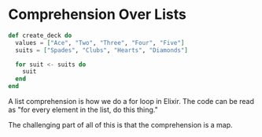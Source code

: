 # Comprehension Over Lists

```elixir
def create_deck do
  values = ["Ace", "Two", "Three", "Four", "Five"]
  suits = ["Spades", "Clubs", "Hearts", "Diamonds"]

  for suit <- suits do
    suit
  end
end
```

A list comprehension is how we do a for loop in Elixir. The code can be read as "for every element in the list, do this thing."

The challenging part of all of this is that the comprehension is a map.
